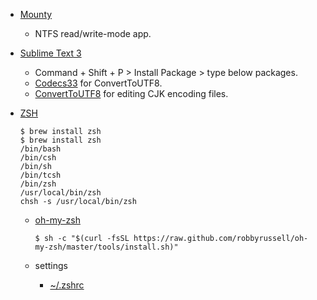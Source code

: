 
- [Mounty](http://www.enjoygineering.com/mounty/)
  - NTFS read/write-mode app.

- [Sublime Text 3](http://www.sublimetext.com/3)
  - Command + Shift + P > Install Package > type below packages.
  - [Codecs33](https://github.com/seanliang/Codecs33/tree/osx) for ConvertToUTF8.
  - [ConvertToUTF8](https://github.com/seanliang/ConvertToUTF8) for editing CJK encoding files.

- [ZSH](https://en.wikipedia.org/wiki/Z_shell)
  
    ```
    $ brew install zsh
    $ brew install zsh
    /bin/bash
    /bin/csh
    /bin/sh
    /bin/tcsh
    /bin/zsh
    /usr/local/bin/zsh
    chsh -s /usr/local/bin/zsh
    ```
    
    - [oh-my-zsh](https://github.com/robbyrussell/oh-my-zsh)
    
        ```
        $ sh -c "$(curl -fsSL https://raw.github.com/robbyrussell/oh-my-zsh/master/tools/install.sh)"
        ```
    
    - settings
        - [~/.zshrc](https://github.com/iandmyhand/settings/blob/master/MacOSX/.zshrc)
